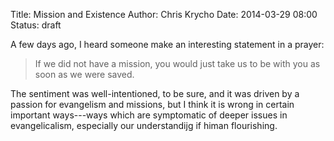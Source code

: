 Title: Mission and Existence
Author: Chris Krycho
Date: 2014-03-29 08:00
Status: draft

A few days ago, I heard someone make an interesting statement in a prayer:

> If we did not have a mission, you would just take us to be with you as soon as we were saved.

The sentiment was well-intentioned, to be sure, and it was driven by a passion for evangelism and missions, but I think it is wrong in certain important ways---ways which are symptomatic of deeper issues in evangelicalism, especially our understandijg if himan flourishing.